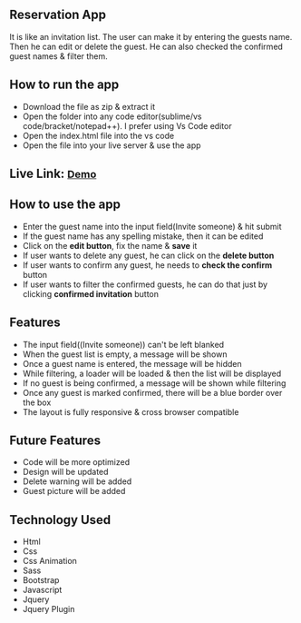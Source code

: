 <h2>Reservation App</h2>
<p>It is like an invitation list. The user can make it by entering the guests name. Then he can edit or delete the
    guest. He can also checked the confirmed guest names & filter them.</p>
<h2>How to run the app</h2>
<ul>
    <li>Download the file as zip & extract it</li>
    <li>Open the folder into any code editor(sublime/vs code/bracket/notepad++). I prefer using Vs Code editor
    </li>
    <li>Open the index.html file into the vs code</li>
    <li>Open the file into your live server & use the app</li>
</ul>
<h2>Live Link: <a href="https://subrinalisa.github.io/Reservation/" style="font-size: 18px;">Demo</a></h2>
<h2>How to use the app</h2>
<ul>
    <li>Enter the guest name into the input field(Invite someone) & hit submit</li>
    <li>If the guest name has any spelling mistake, then it can be edited</li>
    <li>Click on the <b>edit button</b>, fix the name & <b>save</b> it</li>
    <li>If user wants to delete any guest, he can click on the <b>delete button</b></li>
    <li>If user wants to confirm any guest, he needs to <b>check the confirm</b> button</li>
    <li>If user wants to filter the confirmed guests, he can do that just by clicking <b>confirmed
            invitation</b> button</li>
</ul>
<h2>Features</h2>
<ul>
    <li>The input field((Invite someone)) can't be left blanked</li>
    <li>When the guest list is empty, a message will be shown</li>
    <li>Once a guest name is entered, the message will be hidden</li>
    <li>While filtering, a loader will be loaded & then the list will be displayed</li>
    <li>If no guest is being confirmed, a message will be shown while filtering</li>
    <li>Once any guest is marked confirmed, there will be a blue border over the box</li>
    <li>The layout is fully responsive & cross browser compatible</li>
</ul>
<h2>Future Features</h2>
<ul>
    <li>Code will be more optimized</li>
    <li>Design will be updated</li>
    <li>Delete warning will be added</li>
    <li>Guest picture will be added</li>
</ul>
<h2>Technology Used</h2>
<ul>
    <li>Html</li>
    <li>Css</li>
    <li>Css Animation</li>
    <li>Sass</li>
    <li>Bootstrap</li>
    <li>Javascript</li>
    <li>Jquery</li>
    <li>Jquery Plugin</li>
</ul>
